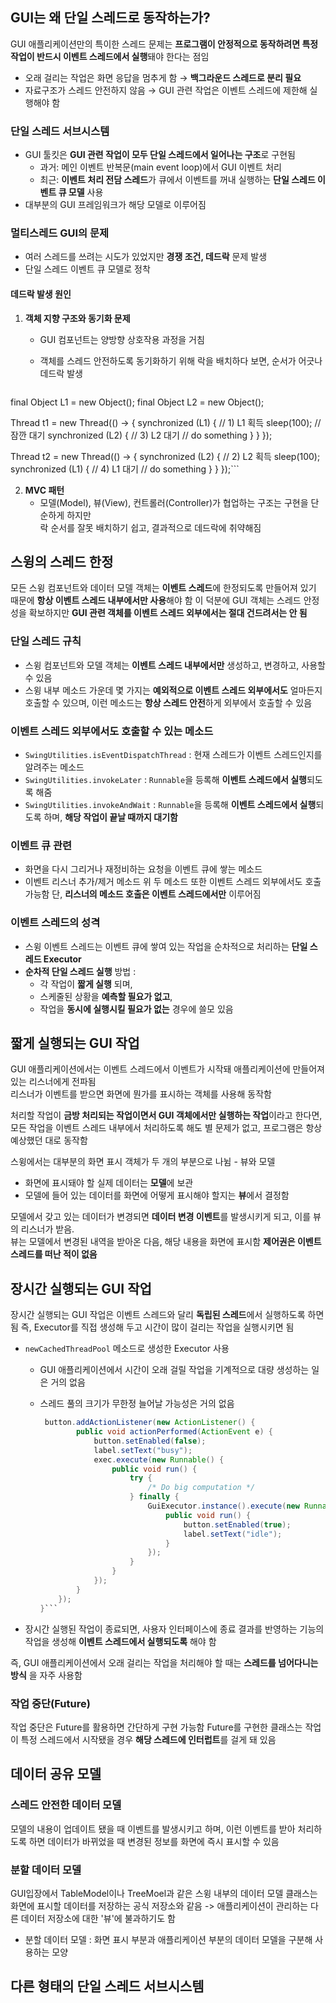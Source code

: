 ## GUI는 왜 단일 스레드로 동작하는가?

GUI 애플리케이션만의 특이한 스레드 문제는 **프로그램이 안정적으로 동작하려면 특정 작업이 반드시 이벤트 스레드에서 실행**돼야 한다는 점임
- 오래 걸리는 작업은 화면 응답을 멈추게 함 → **백그라운드 스레드로 분리 필요**  
- 자료구조가 스레드 안전하지 않음 → GUI 관련 작업은 이벤트 스레드에 제한해 실행해야 함  

### 단일 스레드 서브시스템
- GUI 툴킷은 **GUI 관련 작업이 모두 단일 스레드에서 일어나는 구조**로 구현됨
  - 과거: 메인 이벤트 반복문(main event loop)에서 GUI 이벤트 처리  
  - 최근: **이벤트 처리 전담 스레드**가 큐에서 이벤트를 꺼내 실행하는 **단일 스레드 이벤트 큐 모델** 사용
- 대부분의 GUI 프레임워크가 해당 모델로 이루어짐

### 멀티스레드 GUI의 문제
- 여러 스레드를 쓰려는 시도가 있었지만 **경쟁 조건, 데드락** 문제 발생
- 단일 스레드 이벤트 큐 모델로 정착

#### 데드락 발생 원인
1. **객체 지향 구조와 동기화 문제**
   - GUI 컴포넌트는 양방향 상호작용 과정을 거침
   - 객체를 스레드 안전하도록 동기화하기 위해 락을 배치하다 보면, 순서가 어긋나 데드락 발생

     ```java  
final Object L1 = new Object();
final Object L2 = new Object();

Thread t1 = new Thread(() -> {
    synchronized (L1) {              // 1) L1 획득
        sleep(100);                  // 잠깐 대기
        synchronized (L2) {          // 3) L2 대기
            // do something
        }
    }
});

Thread t2 = new Thread(() -> {
    synchronized (L2) {              // 2) L2 획득
        sleep(100);
        synchronized (L1) {          // 4) L1 대기
            // do something
        }
    }
});```

2. **MVC 패턴**
   - 모델(Model), 뷰(View), 컨트롤러(Controller)가 협업하는 구조는 구현을 단순하게 하지만  
     락 순서를 잘못 배치하기 쉽고, 결과적으로 데드락에 취약해짐

## 스윙의 스레드 한정

모든 스윙 컴포넌트와 데이터 모델 객체는 **이벤트 스레드**에 한정되도록 만들어져 있기 때문에 **항상 이벤트 스레드 내부에서만 사용**해야 함
이 덕분에 GUI 객체는 스레드 안정성을 확보하지만 **GUI 관련 객체를 이벤트 스레드 외부에서는 절대 건드려서는 안 됨**

### 단일 스레드 규칙
- 스윙 컴포넌트와 모델 객체는 **이벤트 스레드 내부에서만** 생성하고, 변경하고, 사용할 수 있음
- 스윙 내부 메소드 가운데 몇 가지는 **예외적으로 이벤트 스레드 외부에서도** 얼마든지 호출할 수 있으며, 이런 메소드는 **항상 스레드 안전**하게 외부에서 호출할 수 있음

### 이벤트 스레드 외부에서도 호출할 수 있는 메소드
- `SwingUtilities.isEventDispatchThread` : 현재 스레드가 이벤트 스레드인지를 알려주는 메소드
- `SwingUtilities.invokeLater` : `Runnable`을 등록해 **이벤트 스레드에서 실행**되도록 해줌
- `SwingUtilities.invokeAndWait` : `Runnable`을 등록해 **이벤트 스레드에서 실행**되도록 하며, **해당 작업이 끝날 때까지 대기함**

### 이벤트 큐 관련
- 화면을 다시 그리거나 재정비하는 요청을 이벤트 큐에 쌓는 메소드
- 이벤트 리스너 추가/제거 메소드
  위 두 메소드 또한 이벤트 스레드 외부에서도 호출 가능함
  단, **리스너의 메소드 호출은 이벤트 스레드에서만** 이루어짐

### 이벤트 스레드의 성격
- 스윙 이벤트 스레드는 이벤트 큐에 쌓여 있는 작업을 순차적으로 처리하는 **단일 스레드 Executor**
- **순차적 단일 스레드 실행** 방법 :
  - 각 작업이 **짧게 실행** 되며,
  - 스케줄된 상황을 **예측할 필요가 없고**,
  - 작업을 **동시에 실행시킬 필요가 없는** 경우에 쓸모 있음
 
 ## 짧게 실행되는 GUI 작업

GUI 애플리케이션에서는 이벤트 스레드에서 이벤트가 시작돼 애플리케이션에 만들어져 있는 리스너에게 전파됨  
리스너가 이벤트를 받으면 화면에 뭔가를 표시하는 객체를 사용해 동작함

처리할 작업이 **금방 처리되는 작업이면서 GUI 객체에서만 실행하는 작업**이라고 한다면,  
모든 작업을 이벤트 스레드 내부에서 처리하도록 해도 별 문제가 없고, 프로그램은 항상 예상했던 대로 동작함

스윙에서는 대부분의 화면 표시 객체가 두 개의 부분으로 나뉨 - 뷰와 모델
- 화면에 표시돼야 할 실제 데이터는 **모델**에 보관
- 모델에 들어 있는 데이터를 화면에 어떻게 표시해야 할지는 **뷰**에서 결정함 

모델에서 갖고 있는 데이터가 변경되면 **데이터 변경 이벤트**를 발생시키게 되고, 이를 뷰의 리스너가 받음.  
뷰는 모델에서 변경된 내역을 받아온 다음, 해당 내용을 화면에 표시함
**제어권은 이벤트 스레드를 떠난 적이 없음**

## 장시간 실행되는 GUI 작업

장시간 실행되는 GUI 작업은 이벤트 스레드와 달리 **독립된 스레드**에서 실행하도록 하면 됨
즉, Executor를 직접 생성해 두고 시간이 많이 걸리는 작업을 실행시키면 됨

- `newCachedThreadPool` 메소드로 생성한 Executor 사용
  - GUI 애플리케이션에서 시간이 오래 걸릴 작업을 기계적으로 대량 생성하는 일은 거의 없음
  - 스레드 풀의 크기가 무한정 늘어날 가능성은 거의 없음

    ```java
     button.addActionListener(new ActionListener() {
            public void actionPerformed(ActionEvent e) {
                button.setEnabled(false);
                label.setText("busy");
                exec.execute(new Runnable() {
                    public void run() {
                        try {
                            /* Do big computation */
                        } finally {
                            GuiExecutor.instance().execute(new Runnable() {
                                public void run() {
                                    button.setEnabled(true);
                                    label.setText("idle");
                                }
                            });
                        }
                    }
                });
            }
        });
    }```
    
- 장시간 실행된 작업이 종료되면, 사용자 인터페이스에 종료 결과를 반영하는 기능의 작업을 생성해 **이벤트 스레드에서 실행되도록** 해야 함

즉, GUI 애플리케이션에서 오래 걸리는 작업을 처리해야 할 때는 **스레드를 넘어다니는 방식** 을 자주 사용함


### 작업 중단(Future)

작업 중단은 Future를 활용하면 간단하게 구현 가능함
Future를 구현한 클래스는 작업이 특정 스레드에서 시작됐을 경우 **해당 스레드에 인터럽트**를 걸게 돼 있음

## 데이터 공유 모델

### 스레드 안전한 데이터 모델
모델의 내용이 업데이트 됐을 때 이벤트를 발생시키고 하며, 이런 이벤트를 받아 처리하도록 하면
데이터가 바뀌었을 때 변경된 정보를 화면에 즉시 표시할 수 있음

### 분할 데이터 모델
GUI입장에서 TableModel이나 TreeMoel과 같은 스윙 내부의 데이터 모델 클래스는 화면에 표시할 데이터를 저장하는 공식 저장소와 같음
-> 애플리케이션이 관리하는 다른 데이터 저장소에 대한 '뷰'에 불과하기도 함
- 분할 데이터 모델 : 화면 표시 부분과 애플리케이션 부분의 데이터 모델을 구분해 사용하는 모양

## 다른 형태의 단일 스레드 서브시스템



    


     
